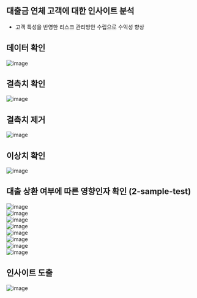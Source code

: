 ## 대출금 연체 고객에 대한 인사이트 분석 
- 고객 특성을 반영한 리스크 관리방안 수립으로 수익성 향상


## 데이터 확인
![image](https://github.com/user-attachments/assets/7d9b80c0-4886-48d3-a1b6-6fd9cc5ce332)


## 결측치 확인
![image](https://github.com/user-attachments/assets/8e8140b7-b99f-467e-9889-8d582629d6ed)


## 결측치 제거
![image](https://github.com/user-attachments/assets/8807e988-873e-4880-a494-aea4820afb60)


## 이상치 확인
![image](https://github.com/user-attachments/assets/a4410e68-734b-44bf-aa3b-743ae4299c9f)


## 대출 상환 여부에 따른 영향인자 확인 (2-sample-test)
![image](https://github.com/user-attachments/assets/944e676d-2dad-42b2-8745-aa721fbaa7fd) </br>
![image](https://github.com/user-attachments/assets/ea3529c0-52be-4853-bf33-3379852703bb) </br>
![image](https://github.com/user-attachments/assets/d03e43ec-42c0-4f10-9766-ce46575d5eb0) </br>
![image](https://github.com/user-attachments/assets/0e5e10e4-9776-49f4-ab51-156014e96966) </br>
![image](https://github.com/user-attachments/assets/5387488c-f271-46b2-b484-101cae406d7b) </br>
![image](https://github.com/user-attachments/assets/a3dd09bb-f9ba-453e-a86b-f875f0243884) </br>
![image](https://github.com/user-attachments/assets/7adf0ac2-b278-4fe7-b1f9-740c7b7c6e70) </br>
![image](https://github.com/user-attachments/assets/00099dfa-882f-45a7-9371-6a13618c347d)



## 인사이트 도출 
![image](https://github.com/user-attachments/assets/5e01f773-3111-4b97-9f0c-5a3d3659e46c)

